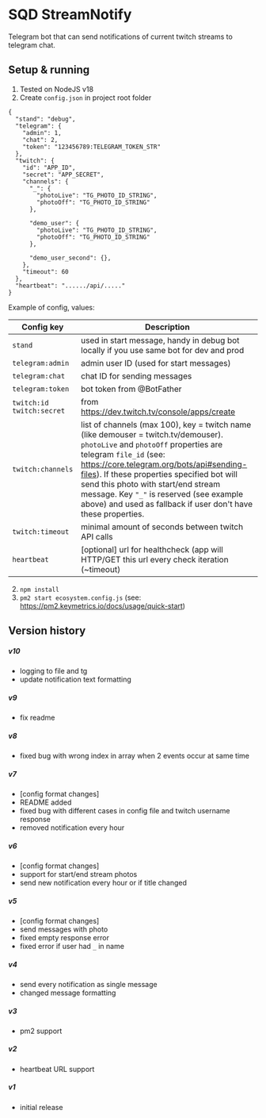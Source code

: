 # SQD StreamNotify
Telegram bot that can send notifications of current twitch streams to telegram chat. 

## Setup & running
1. Tested on NodeJS v18
1. Create `config.json` in project root folder
```
{
  "stand": "debug",
  "telegram": {
    "admin": 1,
    "chat": 2,
    "token": "123456789:TELEGRAM_TOKEN_STR"
  },
  "twitch": {
    "id": "APP_ID",
    "secret": "APP_SECRET",
    "channels": {
      "_": {
        "photoLive": "TG_PHOTO_ID_STRING",
        "photoOff": "TG_PHOTO_ID_STRING"
      },

      "demo_user": {
        "photoLive": "TG_PHOTO_ID_STRING",
        "photoOff": "TG_PHOTO_ID_STRING"
      },

      "demo_user_second": {},
    },
    "timeout": 60
  },
  "heartbeat": "....../api/....."
}
```

Example of config, values:

| Config key                        | Description                                                                                                                                                                                                                                                                                                                                                                                         |
|-----------------------------------|-----------------------------------------------------------------------------------------------------------------------------------------------------------------------------------------------------------------------------------------------------------------------------------------------------------------------------------------------------------------------------------------------------|
| `stand`                           | used in start message, handy in debug bot locally if you use same bot for dev and prod                                                                                                                                                                                                                                                                                                              |
| `telegram:admin`                  | admin user ID (used for start messages)                                                                                                                                                                                                                                                                                                                                                             |
| `telegram:chat`                   | chat ID for sending messages                                                                                                                                                                                                                                                                                                                                                                        |
| `telegram:token`                  | bot token from @BotFather                                                                                                                                                                                                                                                                                                                                                                           |
| `twitch:id` <br/> `twitch:secret` | from https://dev.twitch.tv/console/apps/create                                                                                                                                                                                                                                                                                                                                                      |
| `twitch:channels`                 | list of channels (max 100), key = twitch name (like demouser = twitch.tv/demouser). `photoLive` and `photoOff` properties are telegram `file_id` (see: https://core.telegram.org/bots/api#sending-files). If these properties specified bot will send this photo with start/end stream message. Key `"_"` is reserved (see example above) and used as fallback if user don't have these properties. |
| `twitch:timeout`                  | minimal amount of seconds between twitch API calls                                                                                                                                                                                                                                                                                                                                                  |
| `heartbeat`                       | [optional] url for healthcheck (app will HTTP/GET this url every check iteration (~timeout)                                                                                                                                                                                                                                                                                                         |

2. `npm install`
3. `pm2 start ecosystem.config.js` (see: https://pm2.keymetrics.io/docs/usage/quick-start)

## Version history
##### v10
- logging to file and tg
- update notification text formatting

##### v9
- fix readme

##### v8
- fixed bug with wrong index in array when 2 events occur at same time

##### v7
- [config format changes]
- README added
- fixed bug with different cases in config file and twitch username response
- removed notification every hour

##### v6
- [config format changes]
- support for start/end stream photos
- send new notification every hour or if title changed

##### v5
- [config format changes]
- send messages with photo
- fixed empty response error
- fixed error if user had `_` in name

##### v4
- send every notification as single message
- changed message formatting

##### v3
- pm2 support

##### v2
- heartbeat URL support

##### v1
- initial release
